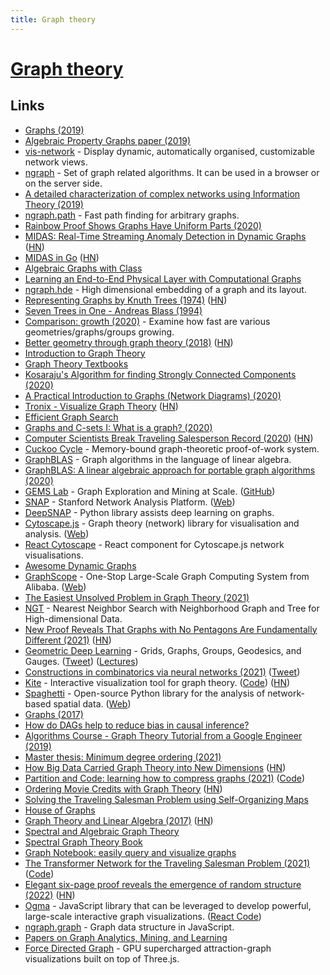 ```yaml
---
title: Graph theory
---
```


# [Graph theory](https://en.wikipedia.org/wiki/Graph_theory)

## Links

- [Graphs (2019)](https://blog.yoshuawuyts.com/graphs/)
- [Algebraic Property Graphs paper (2019)](https://arxiv.org/abs/1909.04881)
- [vis-network](https://github.com/visjs/vis-network) - Display dynamic, automatically organised, customizable network views.
- [ngraph](https://github.com/anvaka/ngraph) - Set of graph related algorithms. It can be used in a browser or on the server side.
- [A detailed characterization of complex networks using Information Theory (2019)](https://www.nature.com/articles/s41598-019-53167-5)
- [ngraph.path](https://github.com/anvaka/ngraph.path) - Fast path finding for arbitrary graphs.
- [Rainbow Proof Shows Graphs Have Uniform Parts (2020)](https://www.quantamagazine.org/mathematicians-prove-ringels-graph-theory-conjecture-20200219/)
- [MIDAS: Real-Time Streaming Anomaly Detection in Dynamic Graphs](https://github.com/bhatiasiddharth/MIDAS) ([HN](https://news.ycombinator.com/item?id=22802604))
- [MIDAS in Go](https://github.com/steve0hh/midas) ([HN](https://news.ycombinator.com/item?id=23018153))
- [Algebraic Graphs with Class](https://github.com/snowleopard/alga-paper)
- [Learning an End-to-End Physical Layer with Computational Graphs](http://calebzulawski.com/projects/thesis/)
- [ngraph.hde](https://github.com/anvaka/ngraph.hde) - High dimensional embedding of a graph and its layout.
- [Representing Graphs by Knuth Trees (1974)](https://www.cs.virginia.edu/~jlp/75.knuth.trees.pdf) ([HN](https://news.ycombinator.com/item?id=23583547))
- [Seven Trees in One - Andreas Blass (1994)](https://arxiv.org/abs/math/9405205)
- [Comparison: growth (2020)](https://www.youtube.com/watch?v=1JDt5P5n75E&) - Examine how fast are various geometries/graphs/groups growing.
- [Better geometry through graph theory (2018)](https://ideolalia.com/2018/08/28/artifex.html) ([HN](https://news.ycombinator.com/item?id=23671130))
- [Introduction to Graph Theory](https://www.maths.ed.ac.uk/~v1ranick/papers/wilsongraph.pdf)
- [Graph Theory Textbooks](https://archive.org/details/GraphTheoryTextbooks)
- [Kosaraju's Algorithm for finding Strongly Connected Components (2020)](https://hassamuddin.com/blog/kosaraju/)
- [A Practical Introduction to Graphs (Network Diagrams) (2020)](https://healeycodes.com/practical-intro-to-graphs/)
- [Tronix - Visualize Graph Theory](http://pulzed.com/) ([HN](https://news.ycombinator.com/item?id=24050651))
- [Efficient Graph Search](https://dl.acm.org/doi/fullHtml/10.1145/3424302.3424304)
- [Graphs and C-sets I: What is a graph? (2020)](https://www.algebraicjulia.org/blog/post/2020/09/cset-graphs-1/)
- [Computer Scientists Break Traveling Salesperson Record (2020)](https://www.quantamagazine.org/computer-scientists-break-traveling-salesperson-record-20201008/) ([HN](https://news.ycombinator.com/item?id=24720607))
- [Cuckoo Cycle](https://github.com/tromp/cuckoo) - Memory-bound graph-theoretic proof-of-work system.
- [GraphBLAS](https://github.com/DrTimothyAldenDavis/GraphBLAS) - Graph algorithms in the language of linear algebra.
- [GraphBLAS: A linear algebraic approach for portable graph algorithms (2020)](https://zenodo.org/record/4318870)
- [GEMS Lab](https://gemslab.github.io/) - Graph Exploration and Mining at Scale. ([GitHub](https://github.com/GemsLab))
- [SNAP](https://github.com/snap-stanford/snap) - Stanford Network Analysis Platform. ([Web](http://snap.stanford.edu/))
- [DeepSNAP](httpsn://github.com/snap-stanford/deepsnap) - Python library assists deep learning on graphs.
- [Cytoscape.js](https://github.com/cytoscape/cytoscape.js) - Graph theory (network) library for visualisation and analysis. ([Web](https://js.cytoscape.org/))
- [React Cytoscape](https://github.com/plotly/react-cytoscapejs) - React component for Cytoscape.js network visualisations.
- [Awesome Dynamic Graphs](https://github.com/domargan/awesome-dynamic-graphs)
- [GraphScope](https://github.com/alibaba/GraphScope) - One-Stop Large-Scale Graph Computing System from Alibaba. ([Web](https://graphscope.io/))
- [The Easiest Unsolved Problem in Graph Theory (2021)](https://medium.com/cantors-paradise/the-easiest-unsolved-problem-in-graph-theory-fa3a7f26181b)
- [NGT](https://github.com/yahoojapan/NGT) - Nearest Neighbor Search with Neighborhood Graph and Tree for High-dimensional Data.
- [New Proof Reveals That Graphs with No Pentagons Are Fundamentally Different (2021)](https://www.quantamagazine.org/new-proof-reveals-that-graphs-with-no-pentagons-are-fundamentally-different-20210426/) ([HN](https://news.ycombinator.com/item?id=26943468))
- [Geometric Deep Learning](https://geometricdeeplearning.com/) - Grids, Graphs, Groups, Geodesics, and Gauges. ([Tweet](https://twitter.com/PetarV_93/status/1387441776793882627)) ([Lectures](https://geometricdeeplearning.com/lectures/))
- [Constructions in combinatorics via neural networks (2021)](https://arxiv.org/pdf/2104.14516.pdf) ([Tweet](https://twitter.com/wtgowers/status/1388458562775654401))
- [Kite](https://erkal.github.io/kite/) - Interactive visualization tool for graph theory. ([Code](https://github.com/erkal/kite)) ([HN](https://news.ycombinator.com/item?id=28516064))
- [Spaghetti](https://github.com/pysal/spaghetti) - Open-source Python library for the analysis of network-based spatial data. ([Web](https://pysal.org/spaghetti/))
- [Graphs (2017)](https://lonami.dev/blog/graphs/)
- [How do DAGs help to reduce bias in causal inference?](https://stats.stackexchange.com/questions/445578/how-do-dags-help-to-reduce-bias-in-causal-inference)
- [Algorithms Course - Graph Theory Tutorial from a Google Engineer (2019)](https://www.youtube.com/watch?v=09_LlHjoEiY)
- [Master thesis: Minimum degree ordering (2021)](https://opensourc.es/blog/master-thesis-minimum-degree-ordering/)
- [How Big Data Carried Graph Theory into New Dimensions](https://www.quantamagazine.org/how-big-data-carried-graph-theory-into-new-dimensions-20210819/) ([HN](https://news.ycombinator.com/item?id=28241398))
- [Partition and Code: learning how to compress graphs (2021)](https://arxiv.org/abs/2107.01952) ([Code](https://github.com/gbouritsas/PnC))
- [Ordering Movie Credits with Graph Theory](https://endcrawl.com/credits-ordering/) ([HN](https://news.ycombinator.com/item?id=29639968))
- [Solving the Traveling Salesman Problem using Self-Organizing Maps](https://github.com/DiegoVicen/som-tsp)
- [House of Graphs](https://hog.grinvin.org/)
- [Graph Theory and Linear Algebra (2017)](https://www.math.utah.edu/~gustafso/s2017/2270/projects-2017/dylanJohnson/Dylan%20Johnson%20Graph%20Theory%20and%20Linear%20Algebra.pdf) ([HN](https://news.ycombinator.com/item?id=30455711))
- [Spectral and Algebraic Graph Theory](http://cs-www.cs.yale.edu/homes/spielman/sagt/)
- [Spectral Graph Theory Book](https://bookstore.ams.org/cbms-92)
- [Graph Notebook: easily query and visualize graphs](https://github.com/aws/graph-notebook)
- [The Transformer Network for the Traveling Salesman Problem (2021)](https://arxiv.org/abs/2103.03012) ([Code](https://github.com/xbresson/TSP_Transformer))
- [Elegant six-page proof reveals the emergence of random structure (2022)](https://www.quantamagazine.org/elegant-six-page-proof-reveals-the-emergence-of-random-structure-20220425/) ([HN](https://news.ycombinator.com/item?id=31162576))
- [Ogma](https://resources.linkurious.com/ogma) - JavaScript library that can be leveraged to develop powerful, large-scale interactive graph visualizations. ([React Code](https://github.com/Linkurious/ogma-react))
- [ngraph.graph](https://github.com/anvaka/ngraph.graph) - Graph data structure in JavaScript.
- [Papers on Graph Analytics, Mining, and Learning](https://github.com/chenxuhao/ReadingList)
- [Force Directed Graph](https://github.com/jonobr1/force-directed-graph) - GPU supercharged attraction-graph visualizations built on top of Three.js.
